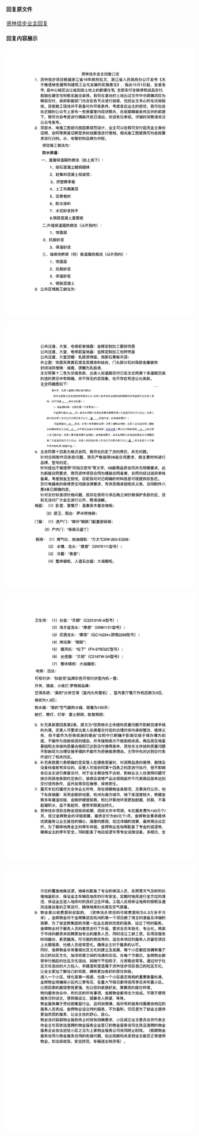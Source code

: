 #### 回复原文件

[贤林信步业主回复](贤林信步业主回复.pdf)

#### 回复内容展示

![](1.jpeg)



![](2.jpeg)



![](3.jpeg)



![](4.jpeg)

